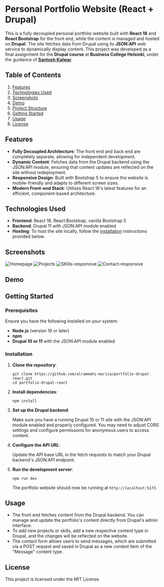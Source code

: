 # Personal Portfolio Website (React + Drupal)

This is a fully decoupled personal portfolio website built with **React 18** and **React Bootstrap** for the front end, while the content is managed and hosted on **Drupal**. The site fetches data from Drupal using its **JSON:API** web service to dynamically display content. This project was developed as a final assignment for the **Drupal course** at **Business College Helsinki**, under the guidance of **[Santosh Kalwar](https://github.com/kalwar)**.

## Table of Contents

1. [Features](#features)
2. [Technologies Used](#technologies-used)
3. [Screenshots](#screenshots)
4. [Demo](#demo)
5. [Project Structure](#project-structure)
6. [Getting Started](#getting-started)
7. [Usage](#usage)
8. [License](#license)

## Features

- **Fully Decoupled Architecture**: The front end and back end are completely separate, allowing for independent development.
- **Dynamic Content**: Fetches data from the Drupal backend using the JSON:API module, ensuring that content updates are reflected on the site without redeployment.
- **Responsive Design**: Built with Bootstrap 5 to ensure the website is mobile-friendly and adapts to different screen sizes.
- **Modern Front-end Stack**: Utilizes React 18's latest features for an efficient, component-based architecture.

## Technologies Used

- **Frontend**: React 18, React Bootstrap, vanilla Bootstrap 5
- **Backend**: Drupal 11 with JSON:API module enabled
- **Hosting**: To host the site locally, follow the [installation](#installation) instructions provided below.

## Screenshots

![Homepage](/screenshots/image.png)
![Projects](/screenshots/image-1.png)
![SKills-responsive](/screenshots/image-2.png)
![Contact-responsive](/screenshots/image-4.png)

## Demo

## Getting Started

### Prerequisites

Ensure you have the following installed on your system:

- **Node.js** (version 16 or later)
- **npm**
- **Drupal 10 or 11** with the JSON:API module enabled

### Installation

1. **Clone the repository**:

   ```
   git clone https://github.com/alrammahi-mariia/portfolio-drupal-react.git
   cd portfolio-drupal-react
   ```

2. **Install dependencies**:

   ```
   npm install
   ```

3. **Set up the Drupal backend**:

   Make sure you have a running Drupal 10 or 11 site with the JSON:API module enabled and properly configured. You may need to adjust CORS settings and configure permissions for anonymous users to access content.

4. **Configure the API URL**:

   Update the API base URL in the fetch requests to match your Drupal backend's JSON:API endpoint.

5. **Run the development server**:

   ```
   npm run dev
   ```

   The portfolio website should now be running at `http://localhost:5173`.

## Usage

- The front end fetches content from the Drupal backend. You can manage and update the portfolio's content directly from Drupal's admin interface.
- To add new projects or skills, add a new respective content type in Drupal, and the changes will be reflected on the website.
- The contact form allows users to send messages, which are submitted via a POST request and saved in Drupal as a new content item of the "Message" content type.

## License

This project is licensed under the MIT License.

